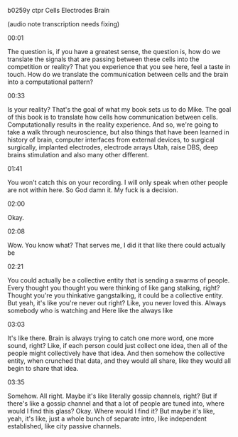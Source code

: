 b0259y ctpr Cells Electrodes Brain

(audio note transcription needs fixing)

00:01

The question is, if you have a greatest sense, the question is, how do we translate the signals that are passing between these cells into the competition or reality? That you experience that you see here, feel a taste in touch. How do we translate the communication between cells and the brain into a computational pattern?

00:33

Is your reality? That's the goal of what my book sets us to do Mike. The goal of this book is to translate how cells how communication between cells. Computationally results in the reality experience. And so, we're going to take a walk through neuroscience, but also things that have been learned in history of brain, computer interfaces from external devices, to surgical surgically, implanted electrodes, electrode arrays Utah, raise DBS, deep brains stimulation and also many other different.

01:41

You won't catch this on your recording. I will only speak when other people are not within here. So God damn it. My fuck is a decision.

02:00

Okay.

02:08

Wow. You know what? That serves me, I did it that like there could actually be

02:21

You could actually be a collective entity that is sending a swarms of people. Every thought you thought you were thinking of like gang stalking, right? Thought you're you thinkative gangstalking, it could be a collective entity. But yeah, it's like you're never out right? Like, you never loved this. Always somebody who is watching and Here like the always like

03:03

It's like there. Brain is always trying to catch one more word, one more sound, right? Like, if each person could just collect one idea, then all of the people might collectively have that idea. And then somehow the collective entity, when crunched that data, and they would all share, like they would all begin to share that idea.

03:35

Somehow. All right. Maybe it's like literally gossip channels, right? But if there's like a gossip channel and that a lot of people are tuned into, where would I find this glass? Okay. Where would I find it? But maybe it's like, yeah, it's like, just a whole bunch of separate intro, like independent established, like city passive channels.
